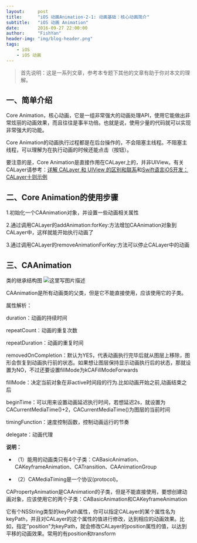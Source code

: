 ```yaml
---
layout:     post
title:      "iOS 动画Animation-2-1: 动画基础：核心动画简介"
subtitle:   "iOS 动画 Animation"
date:       2016-09-27 22:00:00
author:     "FishYan"
header-img: "img/blog-header.png"
tags:
    - iOS
    - iOS 动画
---
```


>首先说明：这是一系列文章，参考本专题下其他的文章有助于你对本文的理解。
## 一、简单介绍

Core Animation，核心动画，它是一组非常强大的动画处理API，使用它能做出非常炫丽的动画效果，而且往往是事半功倍。也就是说，使用少量的代码就可以实现非常强大的功能。

Core Animation的动画执行过程都是在后台操作的，不会阻塞主线程。不阻塞主线程，可以理解为在执行动画的时候还能点击（按钮）。

要注意的是，Core Animation是直接作用在CALayer上的，并非UIView。有关CALayer请参考：[详解 CALayer 和 UIView 的区别和联系](http://blog.csdn.net/fish_yan_/article/details/50826038)和[Swift语言iOS开发：CALayer十则示例](http://blog.csdn.net/fish_yan_/article/details/50826007)

 

## 二、Core Animation的使用步骤

1.初始化一个CAAnimation对象，并设置一些动画相关属性

2.通过调用CALayer的addAnimation:forKey:方法增加CAAnimation对象到CALayer中，这样就能开始执行动画了

3.通过调用CALayer的removeAnimationForKey:方法可以停止CALayer中的动画

 

## 三、CAAnimation

类的继承结构图
![这里写图片描述](http://img.blog.csdn.net/20160318131324710)

CAAnimation是所有动画类的父类，但是它不能直接使用，应该使用它的子类。

 属性解析：

duration：动画的持续时间

repeatCount：动画的重复次数

repeatDuration：动画的重复时间

removedOnCompletion：默认为YES，代表动画执行完毕后就从图层上移除，图形会恢复到动画执行前的状态。如果想让图层保持显示动画执行后的状态，那就设置为NO，不过还要设置fillMode为kCAFillModeForwards

fillMode：决定当前对象在非active时间段的行为.比如动画开始之前,动画结束之后

beginTime：可以用来设置动画延迟执行时间，若想延迟2s，就设置为CACurrentMediaTime()+2，CACurrentMediaTime()为图层的当前时间

timingFunction：速度控制函数，控制动画运行的节奏

delegate：动画代理

**说明：**

- （1）能用的动画类只有4个子类：CABasicAnimation、CAKeyframeAnimation、CATransition、CAAnimationGroup

- （2）CAMediaTiming是一个协议(protocol)。

CAPropertyAnimation是CAAnimation的子类，但是不能直接使用，要想创建动画对象，应该使用它的两个子类：CABasicAnimation和CAKeyframeAnimation

它有个NSString类型的keyPath属性，你可以指定CALayer的某个属性名为keyPath，并且对CALayer的这个属性的值进行修改，达到相应的动画效果。比如，指定"position"为keyPath，就会修改CALayer的position属性的值，以达到平移的动画效果。常用的有position和transform


